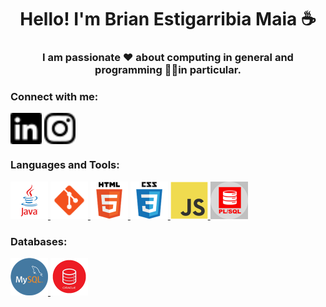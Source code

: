 <h1 align="center">Hello! I'm Brian Estigarribia Maia ☕</h1> 

<h3 align="center">I am passionate ❤️ about computing in general and programming 👨‍💻in particular.</h3>


<h3 align="left">Connect with me:</h3>
<p align="left">
<a href="https://www.linkedin.com/in/brian-estigarribia-maia/" target="blank"><img align="center" src="./icons/linkedin.png" alt="linked" height="50" width="50" /></a>
<a href="https://www.instagram.com/briandontexist/" target="blank"><img align="center" src="./icons/instagram.png" alt="insta" height="50" width="50" /></a>
</p>

<h3 align="left">Languages and Tools:</h3>
<p align="left">  
 <a href="https://www.oracle.com/br/java/" target="_blank"> <img src="./icons/java.png" alt="java" width="60" height="60"/> </a>
 <a href="https://git-scm.com/" target="_blank"> <img src="./icons/git.png" alt="git" width="60" height="60"/> </a>
 <a href="https://www.w3.org/html/" target="_blank"> <img src="./icons/html5.png" alt="html5" width="60" height="60"/> </a>
 <a href="https://www.w3schools.com/css/" target="_blank"> <img src="./icons/css3.png" alt="css3" width="60" height="60"/> </a>
 <a href="https://developer.mozilla.org/en-US/docs/Web/JavaScript" target="_blank"> <img src="./icons/javascript.png" alt="javascript" width="60" height="60"/> 
 <a href="https://www.oracle.com/br/database/technologies/appdev/plsql.html" target="_blank"> <img src="./icons/plsql.png" alt="plsql" width="60" height="60"/>
 </a>
</p>
<h3 align="left">Databases:</h3>
 <p align="left">  
   <a href="https://www.mysql.com/" target="_blank"> <img src="./icons/mysql.png" alt="mySQL" width="60" height="60"/> </a>
   <a href="https://www.oracle.com/br/database/" target="_blank"> <img src="./icons/oracle.png" alt="oracle" width="60" height="60"/> </a>
 </p>
